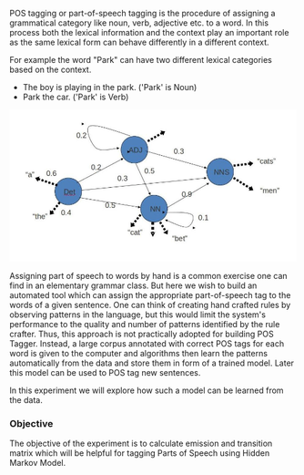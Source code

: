 POS tagging or part-of-speech tagging is the procedure of assigning a grammatical category like noun, verb, adjective etc. to a word. In this process both the lexical information and the context play an important role as the same lexical form can behave differently in a different context.


For example the word "Park" can have two different lexical categories based on the context.
- The boy is playing in the park. ('Park' is Noun)
- Park the car. ('Park' is Verb)

<img src="images/hmm.jpg">

Assigning part of speech to words by hand is a common exercise one can find in an elementary grammar class. But here we wish to build an automated tool which can assign the appropriate part-of-speech tag to the words of a given sentence. One can think of creating hand crafted rules by observing patterns in the language, but this would limit the system's performance to the quality and number of patterns identified by the rule crafter. Thus, this approach is not practically adopted for building POS Tagger. Instead, a large corpus annotated with correct POS tags for each word is given to the computer and algorithms then learn the patterns automatically from the data and store them in form of a trained model. Later this model can be used to POS tag new sentences.


In this experiment we will explore how such a model can be learned from the data.


### Objective

The objective of the experiment is to calculate emission and transition matrix which will be helpful for tagging Parts of Speech using Hidden Markov Model.